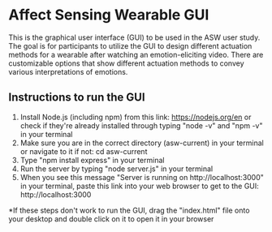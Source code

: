 # Affect Sensing Wearable GUI
This is the graphical user interface (GUI) to be used in the ASW user study. The goal is for participants to utilize the GUI to design different actuation methods for a wearable after watching an emotion-eliciting video. There are customizable options that show different actuation methods to convey various interpretations of emotions.
## Instructions to run the GUI
1. Install Node.js (including npm) from this link: https://nodejs.org/en or check if they're already installed through typing "node -v" and "npm -v" in your terminal
2. Make sure you are in the correct directory (asw-current) in your terminal or navigate to it if not: cd asw-current
3. Type "npm install express" in your terminal
4. Run the server by typing "node server.js" in your terminal
5. When you see this message "Server is running on http://localhost:3000" in your terminal, paste this link into your web browser to get to the GUI: http://localhost:3000

*If these steps don't work to run the GUI, drag the "index.html" file onto your desktop and double click on it to open it in your browser
